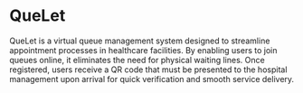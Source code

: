 <h1>QueLet</h1> 
QueLet is a virtual queue management system designed to streamline appointment processes in healthcare facilities. By enabling users to join queues online, it eliminates the need for physical waiting lines. Once registered, users receive a QR code that must be presented to the hospital management upon arrival for quick verification and smooth service delivery.
